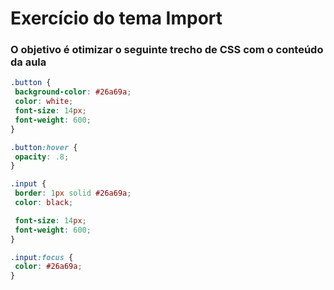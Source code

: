 # Exercício do tema Import

### O objetivo é otimizar o seguinte trecho de CSS com o conteúdo da aula

```scss
.button {
 background-color: #26a69a;
 color: white;
 font-size: 14px;
 font-weight: 600;
}

.button:hover {
 opacity: .8;
}

.input {
 border: 1px solid #26a69a;
 color: black;

 font-size: 14px;
 font-weight: 600;
}

.input:focus {
 color: #26a69a;
}
```
